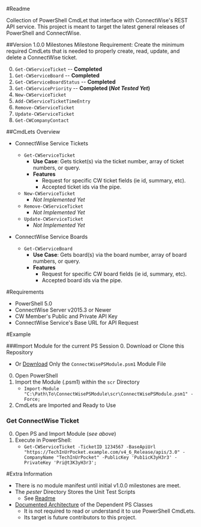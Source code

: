 #Readme  

Collection of PowerShell CmdLet that interface with ConnectWise's REST API service. This project is meant to target the latest general releases of PowerShell and ConnectWise.

##Version 1.0.0 Milestones
Milestone Requirement: Create the minimum required CmdLets that is needed to properly create, read, update, and delete a ConnectWise ticket. 

0. `Get-CWServiceTicket` -- **Completed**
0. `Get-CWServiceBoard` -- **Completed**
0. `Get-CWServiceBoardStatus` -- **Completed**
0. `Get-CWServicePriority` -- **Completed (*Not Tested Yet*)**
0. `New-CWServiceTicket`
0. `Add-CWServiceTicketTimeEntry`
0. `Remove-CWServiceTicket`
0. `Update-CWServiceTicket`
0. `Get-CWCompanyContact`

##CmdLets Overview 
- ConnectWise Service Tickets  
  - `Get-CWServiceTicket`
    - **Use Case**: Gets ticket(s) via the ticket number, array of ticket numbers, or query.
    - **Features**
      - Request for specific CW ticket fields (ie id, summary, etc).
      - Accepted ticket ids via the pipe.
  - `New-CWServiceTicket` 
    - *_Not Implemented Yet_*
  - `Remove-CWServiceTicket` 
    - *_Not Implemented Yet_*
  - `Update-CWServiceTicket` 
    - *_Not Implemented Yet_*  
 
- ConnectWise Service Boards  
  - `Get-CWServiceBoard`
    - **Use Case**: Gets board(s) via the board number, array of board numbers, or query.
    - **Features**
      - Request for specific CW board fields (ie id, summary, etc).
      - Accepted board ids via the pipe.
        
#Requirements

- PowerShell 5.0
- ConnectWise Server v2015.3 or Newer
- CW Member's Public and Private API Key
- ConnectWise Service's Base URL for API Request

#Example

###Import Module for the current PS Session
0. Download or Clone this Repository
   -  Or [Download](https://github.com/sgtoj/ConnectWisePSModule/tree/master/src) Only the  `ConnectWisePSModule.psm1` Module File
0. Open PowerShell
0. Import the Module (.psm1) within the `scr` Directory
   - `Import-Module "C:\Path\To\ConnectWisePSModule\scr\ConnectWisePSModule.psm1" -Force;`
0. CmdLets are Imported and Ready to Use

### Get ConnectWise Ticket
0. Open PS and Import Module (*see above*)
0. Execute in PowerShell:
   - `Get-CWServiceTicket -TicketID 1234567 -BaseApiUrl "https://TechInUrPocket.example.com/v4_6_Release/apis/3.0" -CompanyName "TechInUrPocket" -PublicKey 'Pub1icK3yH3r3' -PrivateKey 'Pri@t3K3yH3r3';`

#Extra Information
- There is no module manifest until initial v1.0.0 milestones are meet. 
- The *pester* Directory Stores the Unit Test Scripts
  - See [Readme](https://github.com/sgtoj/ConnectWisePSModule/tree/master/pester)
- [Documented Architecture](https://github.com/sgtoj/ConnectWisePSModule/blob/master/doc/ClassArchitectures.md) of the Dependent PS Classes
  - It is not required to read or understand it to use PowerShell CmdLets.
  - Its target is future contributors to this project.